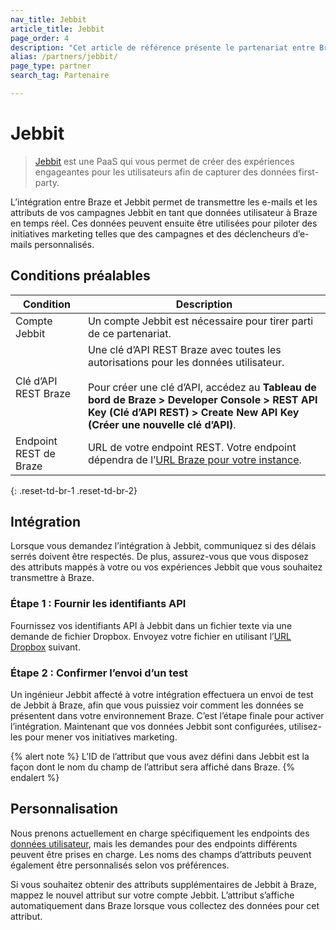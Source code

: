 ```yaml
---
nav_title: Jebbit
article_title: Jebbit
page_order: 4
description: "Cet article de référence présente le partenariat entre Braze et Jebbit, une PaaS qui vous permet de transmettre les e-mails et les attributs des utilisateurs de vos campagnes Jebbit en tant que données utilisateur à Braze en temps réel."
alias: /partners/jebbit/
page_type: partner
search_tag: Partenaire

---
```


# Jebbit

> [Jebbit](https://www.jebbit.com/) est une PaaS qui vous permet de créer des expériences engageantes pour les utilisateurs afin de capturer des données first-party.

L’intégration entre Braze et Jebbit permet de transmettre les e-mails et les attributs de vos campagnes Jebbit en tant que données utilisateur à Braze en temps réel. Ces données peuvent ensuite être utilisées pour piloter des initiatives marketing telles que des campagnes et des déclencheurs d’e-mails personnalisés. 

## Conditions préalables

| Condition | Description |
|---|---|
|Compte Jebbit | Un compte Jebbit est nécessaire pour tirer parti de ce partenariat. |
| Clé d’API REST Braze | Une clé d’API REST Braze avec toutes les autorisations pour les données utilisateur. <br><br> Pour créer une clé d’API, accédez au **Tableau de bord de Braze > Developer Console > REST API Key (Clé d’API REST) > Create New API Key (Créer une nouvelle clé d’API)**. |
|Endpoint REST de Braze | URL de votre endpoint REST. Votre endpoint dépendra de l’[URL Braze pour votre instance]({{site.baseurl}}/api/basics/#endpoints). |
{: .reset-td-br-1 .reset-td-br-2}

## Intégration

Lorsque vous demandez l’intégration à Jebbit, communiquez si des délais serrés doivent être respectés. De plus, assurez-vous que vous disposez des attributs mappés à votre ou vos expériences Jebbit que vous souhaitez transmettre à Braze.

### Étape 1 : Fournir les identifiants API

Fournissez vos identifiants API à Jebbit dans un fichier texte via une demande de fichier Dropbox. 
Envoyez votre fichier en utilisant l’[URL Dropbox](https://www.dropbox.com/request/RqKQHkJHXw1cFBKbXpZx) suivant.

### Étape 2 : Confirmer l’envoi d’un test

Un ingénieur Jebbit affecté à votre intégration effectuera un envoi de test de Jebbit à Braze, afin que vous puissiez voir comment les données se présentent dans votre environnement Braze. C’est l’étape finale pour activer l’intégration. Maintenant que vos données Jebbit sont configurées, utilisez-les pour mener vos initiatives marketing.

{% alert note %}
L’ID de l’attribut que vous avez défini dans Jebbit est la façon dont le nom du champ de l’attribut sera affiché dans Braze.
{% endalert %}

## Personnalisation

Nous prenons actuellement en charge spécifiquement les endpoints des [données utilisateur]({{site.baseurl}}/api/endpoints/user_data/), mais les demandes pour des endpoints différents peuvent être prises en charge.
Les noms des champs d’attributs peuvent également être personnalisés selon vos préférences.

Si vous souhaitez obtenir des attributs supplémentaires de Jebbit à Braze, mappez le nouvel attribut sur votre compte Jebbit. L’attribut s’affiche automatiquement dans Braze lorsque vous collectez des données pour cet attribut.
